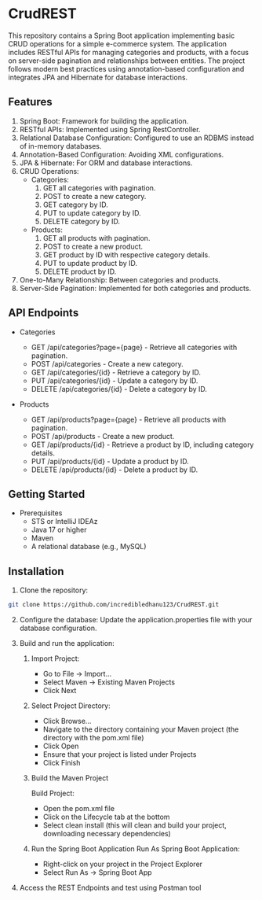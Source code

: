 # CrudREST

This repository contains a Spring Boot application implementing basic CRUD operations for a simple e-commerce system. The application includes RESTful APIs for managing categories and products, with a focus on server-side pagination and relationships between entities. The project follows modern best practices using annotation-based configuration and integrates JPA and Hibernate for database interactions.

## Features
1. Spring Boot: Framework for building the application.
2. RESTful APIs: Implemented using Spring RestController.
3. Relational Database Configuration: Configured to use an RDBMS instead of in-memory databases.
4. Annotation-Based Configuration: Avoiding XML configurations.
5. JPA & Hibernate: For ORM and database interactions.
6. CRUD Operations:
   - Categories:
      1. GET all categories with pagination.
      2. POST to create a new category.
      3. GET category by ID.
      4. PUT to update category by ID.
      5. DELETE category by ID.
   - Products: 
      1. GET all products with pagination.
      2. POST to create a new product.
      3. GET product by ID with respective category details.
      4. PUT to update product by ID.
      5. DELETE product by ID.
7. One-to-Many Relationship: Between categories and products.
8. Server-Side Pagination: Implemented for both categories and products.

## API Endpoints
 - Categories
   - GET /api/categories?page={page} - Retrieve all categories with pagination.
   - POST /api/categories - Create a new category.
   - GET /api/categories/{id} - Retrieve a category by ID.
   - PUT /api/categories/{id} - Update a category by ID.
   - DELETE /api/categories/{id} - Delete a category by ID.

 - Products
   - GET /api/products?page={page} - Retrieve all products with pagination.
   - POST /api/products - Create a new product.
   - GET /api/products/{id} - Retrieve a product by ID, including category details.
   - PUT /api/products/{id} - Update a product by ID.
   - DELETE /api/products/{id} - Delete a product by ID.

## Getting Started
  - Prerequisites
    - STS or IntelliJ IDEAz
    - Java 17 or higher
    - Maven
    - A relational database (e.g., MySQL)

## Installation

  1. Clone the repository:

```bash
git clone https://github.com/incredibledhanu123/CrudREST.git
```
 2. Configure the database:
    Update the application.properties file with your database configuration.
 3. Build and run the application:

    1. Import Project:
       - Go to File -> Import...
       - Select Maven -> Existing Maven Projects
       - Click Next

    2. Select Project Directory:
       - Click Browse...
       - Navigate to the directory containing your Maven project (the directory with the pom.xml file)
       - Click Open
       - Ensure that your project is listed under Projects
       - Click Finish
    3. Build the Maven Project

       Build Project:

       - Open the pom.xml file
       - Click on the Lifecycle tab at the bottom
       - Select clean install (this will clean and build your project, downloading necessary dependencies)
    4. Run the Spring Boot Application
       Run As Spring Boot Application:
       - Right-click on your project in the Project Explorer
       - Select Run As -> Spring Boot App
 4. Access the REST Endpoints and test using Postman tool

